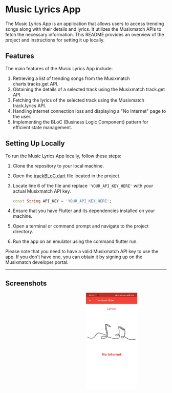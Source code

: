 # Music Lyrics App

The Music Lyrics App is an application that allows users to access trending songs along with their details and lyrics. It utilizes the Musixmatch APIs to fetch the necessary information. This README provides an overview of the project and instructions for setting it up locally.

## Features

The main features of the Music Lyrics App include:

1. Retrieving a list of trending songs from the Musixmatch charts.tracks.get API.
2. Obtaining the details of a selected track using the Musixmatch track.get API.
3. Fetching the lyrics of the selected track using the Musixmatch track.lyrics API.
4. Handling internet connection loss and displaying a "No Internet" page to the user.
5. Implementing the BLoC (Business Logic Component) pattern for efficient state management.

## Setting Up Locally

To run the Music Lyrics App locally, follow these steps:

1. Clone the repository to your local machine.
2. Open the [trackBLoC.dart](./lib/trackBLoC.dart) file located in the project.
3. Locate line 6 of the file and replace `'YOUR_API_KEY_HERE'` with your actual Musixmatch API key.

   ```dart
   const String API_KEY = 'YOUR_API_KEY_HERE';
   ```
5. Ensure that you have Flutter and its dependencies installed on your machine.
6. Open a terminal or command prompt and navigate to the project directory.
7. Run the app on an emulator using the command flutter run.

Please note that you need to have a valid Musixmatch API key to use the app. If you don't have one, you can obtain it by signing up on the Musixmatch developer portal.

---
## Screenshots
<div align='center'>
<img src='./assets/screenshots/home.jpeg' height=300 width=160 style="position: absolute">
<img src='./assets/screenshots/track.jpeg' height=300 width=160 style="position: absolute">
<img src='./assets/screenshots/side.jpeg' height=300 width=160 style="position: absolute">
<img src='./assets/screenshots/about.jpeg' height=300 width=160 style="position: absolute">
<img src='./assets/screenshots/no-internet.jpg' height=300 width=160 style="position: absolute">
</div>
